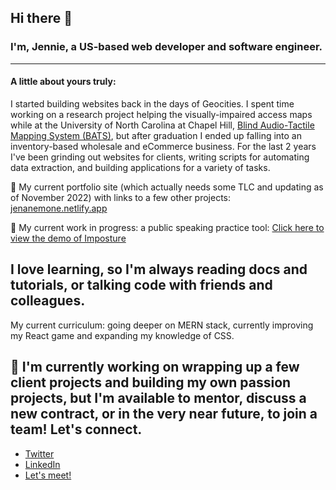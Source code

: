 ## Hi there 👋

### I'm, Jennie, a US-based web developer and software engineer. 
---

#### A little about yours truly:
I started building websites back in the days of Geocities. I spent time working on a research project helping the visually-impaired access maps while at the University of North Carolina at Chapel Hill, [Blind Audio-Tactile Mapping System (BATS)](https://www.python.org/success-stories/python-in-the-blind-audio-tactile-mapping-system/), but after graduation I ended up falling into an inventory-based wholesale and eCommerce business. For the last 2 years I've been grinding out websites for clients, writing scripts for automating data extraction, and building applications for a variety of tasks.

:star2: My current portfolio site (which actually needs some TLC and updating as of November 2022) with links to a few other projects: [jenanemone.netlify.app](https://jenanemone.netlify.app)     

:rocket: My current work in progress: a public speaking practice tool: [Click here to view the demo of Imposture](https://imposture-production.up.railway.app/)
    
     
I love learning, so I'm always reading docs and tutorials, or talking code with friends and colleagues.
---

My current curriculum: going deeper on MERN stack, currently improving my React game and expanding my knowledge of CSS. 

:pushpin: I'm currently working on wrapping up a few client projects and building my own passion projects, but I'm available to mentor, discuss a new contract, or in the very near future, to join a team! Let's connect.
---

* [Twitter](https://twitter.com/jenanemone)
* [LinkedIn](https://www.linkedin.com/in/jennifer-allen-jenanemone/)
* [Let's meet!](https://calendly.com/jenanemone/coffee-chat)
<!--
**jenanemone/jenanemone** is a ✨ _special_ ✨ repository because its `README.md` (this file) appears on your GitHub profile.

Here are some ideas to get you started:

- 🔭 I’m currently working on ...
- 🌱 I’m currently learning ...
- 👯 I’m looking to collaborate on ...
- 🤔 I’m looking for help with ...
- 💬 Ask me about ...
- 📫 How to reach me: ...
- 😄 Pronouns: ...
- ⚡ Fun fact: ...
-->
